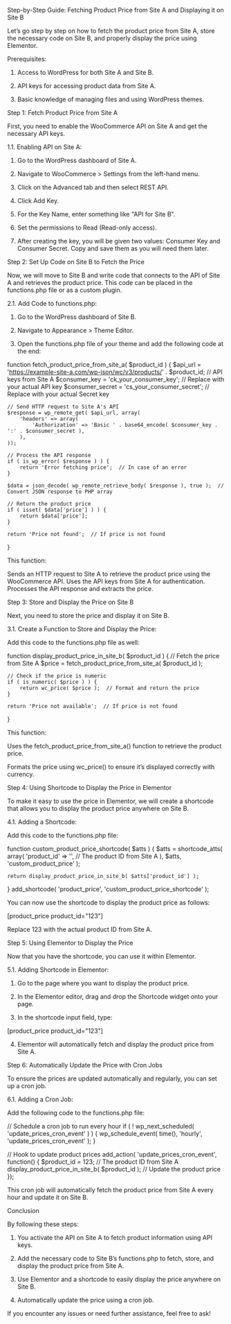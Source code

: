 
Step-by-Step Guide: Fetching Product Price from Site A and Displaying it on Site B

Let’s go step by step on how to fetch the product price from Site A, store the necessary code on Site B, and properly display the price using Elementor.

Prerequisites:

1. Access to WordPress for both Site A and Site B.

2. API keys for accessing product data from Site A.

3. Basic knowledge of managing files and using WordPress themes.

Step 1: Fetch Product Price from Site A

First, you need to enable the WooCommerce API on Site A and get the necessary API keys.

1.1. Enabling API on Site A:

1. Go to the WordPress dashboard of Site A.

2. Navigate to WooCommerce > Settings from the left-hand menu.

3. Click on the Advanced tab and then select REST API.

4. Click Add Key.

5. For the Key Name, enter something like "API for Site B".

6. Set the permissions to Read (Read-only access).

7. After creating the key, you will be given two values: Consumer Key and Consumer Secret. Copy and save them as you will need them later.

Step 2: Set Up Code on Site B to Fetch the Price

Now, we will move to Site B and write code that connects to the API of Site A and retrieves the product price. This code can be placed in the functions.php file or as a custom plugin.

2.1. Add Code to functions.php:

1. Go to the WordPress dashboard of Site B.

2. Navigate to Appearance > Theme Editor.

3. Open the functions.php file of your theme and add the following code at the end:

function fetch_product_price_from_site_a( $product_id ) 
{
    $api_url = 'https://example-site-a.com/wp-json/wc/v3/products/' . $product_id;
    // API keys from Site A
    $consumer_key = 'ck_your_consumer_key';  // Replace with your actual API key
    $consumer_secret = 'cs_your_consumer_secret';  // Replace with your actual Secret key

    // Send HTTP request to Site A's API
    $response = wp_remote_get( $api_url, array(
        'headers' => array(
            'Authorization' => 'Basic ' . base64_encode( $consumer_key . ':' . $consumer_secret ),
        ),
    ));

    // Process the API response
    if ( is_wp_error( $response ) ) {
        return 'Error fetching price';  // In case of an error
    }

    $data = json_decode( wp_remote_retrieve_body( $response ), true );  // Convert JSON response to PHP array

    // Return the product price
    if ( isset( $data['price'] ) ) {
        return $data['price'];
    }

    return 'Price not found';  // If price is not found
}


This function:

Sends an HTTP request to Site A to retrieve the product price using the WooCommerce API.
Uses the API keys from Site A for authentication.
Processes the API response and extracts the price.

Step 3: Store and Display the Price on Site B

Next, you need to store the price and display it on Site B.

3.1. Create a Function to Store and Display the Price:

Add this code to the functions.php file as well:

function display_product_price_in_site_b( $product_id ) {
    // Fetch the price from Site A
    $price = fetch_product_price_from_site_a( $product_id );

    // Check if the price is numeric
    if ( is_numeric( $price ) ) {
        return wc_price( $price );  // Format and return the price
    }

    return 'Price not available';  // If price is not found
}

This function:

Uses the fetch_product_price_from_site_a() function to retrieve the product price.

Formats the price using wc_price() to ensure it’s displayed correctly with currency.


Step 4: Using Shortcode to Display the Price in Elementor

To make it easy to use the price in Elementor, we will create a shortcode that allows you to display the product price anywhere on Site B.

4.1. Adding a Shortcode:

Add this code to the functions.php file:

function custom_product_price_shortcode( $atts ) {
    $atts = shortcode_atts( array(
        'product_id' => '',  // The product ID from Site A
    ), $atts, 'custom_product_price' );

    return display_product_price_in_site_b( $atts['product_id'] );
}
add_shortcode( 'product_price', 'custom_product_price_shortcode' );

You can now use the shortcode to display the product price as follows:

[product_price product_id="123"]

Replace 123 with the actual product ID from Site A.

Step 5: Using Elementor to Display the Price

Now that you have the shortcode, you can use it within Elementor.

5.1. Adding Shortcode in Elementor:

1. Go to the page where you want to display the product price.

2. In the Elementor editor, drag and drop the Shortcode widget onto your page.

3. In the shortcode input field, type:

[product_price product_id="123"]

4. Elementor will automatically fetch and display the product price from Site A.

Step 6: Automatically Update the Price with Cron Jobs

To ensure the prices are updated automatically and regularly, you can set up a cron job.

6.1. Adding a Cron Job:

Add the following code to the functions.php file:

// Schedule a cron job to run every hour
if ( ! wp_next_scheduled( 'update_prices_cron_event' ) ) {
    wp_schedule_event( time(), 'hourly', 'update_prices_cron_event' );
}

// Hook to update product prices
add_action( 'update_prices_cron_event', function() {
    $product_id = 123; // The product ID from Site A
    display_product_price_in_site_b( $product_id );  // Update the product price
});

This cron job will automatically fetch the product price from Site A every hour and update it on Site B.

Conclusion

By following these steps:

1. You activate the API on Site A to fetch product information using API keys.

2. Add the necessary code to Site B’s functions.php to fetch, store, and display the product price from Site A.

3. Use Elementor and a shortcode to easily display the price anywhere on Site B.

4. Automatically update the price using a cron job.

If you encounter any issues or need further assistance, feel free to ask!
